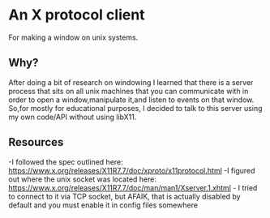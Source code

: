 # An X protocol client
For making a window on unix systems.

## Why?
After doing a bit of research on windowing I learned that there is a server process that sits on all unix machines that you can communicate with in order to open a window,manipulate it,and listen to events on that window. So,for mostly for educational purposes, I decided to talk to this server using my own code/API without using libX11. 

## Resources
-I followed the spec outlined here: https://www.x.org/releases/X11R7.7/doc/xproto/x11protocol.html 
-I figured out where the unix socket was located here: https://www.x.org/releases/X11R7.7/doc/man/man1/Xserver.1.xhtml
    - I tried to connect to it via TCP socket, but AFAIK, that is actually disabled by default and you must enable it in config files somewhere 